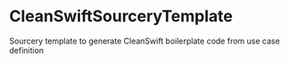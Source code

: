 # CleanSwiftSourceryTemplate
Sourcery template to generate CleanSwift boilerplate code from use case definition

